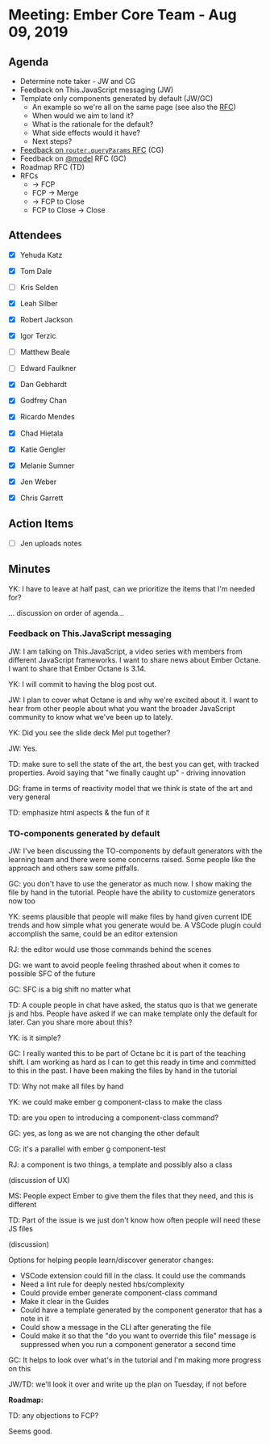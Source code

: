 # Meeting: Ember Core Team - Aug 09, 2019 

## Agenda

- Determine note taker - JW and CG
- Feedback on This.JavaScript messaging (JW)
- Template only components generated by default (JW/GC)
    - An example so we're all on the same page (see also the [RFC](https://github.com/emberjs/rfcs/blob/master/text/0481-component-templates-co-location.md))
    - When would we aim to land it?
    - What is the rationale for the default?
    - What side effects would it have?
    - Next steps?
- [Feedback on `router.queryParams` RFC](https://github.com/emberjs/rfcs/pull/380) (CG)
- Feedback on [@model](https://github.com/emberjs/rfcs/pull/523) RFC (GC)
- Roadmap RFC (TD)
- RFCs
    - → FCP
    - FCP → Merge
    - → FCP to Close
    - FCP to Close → Close

## Attendees

- [x]  Yehuda Katz
- [x]  Tom Dale
- [ ]  Kris Selden
- [x]  Leah Silber
- [x]  Robert Jackson
- [x]  Igor Terzic
- [ ]  Matthew Beale
- [ ]  Edward Faulkner

- [x]  Dan Gebhardt
- [x]  Godfrey Chan
- [x]  Ricardo Mendes
- [x]  Chad Hietala
- [x]  Katie Gengler
- [x]  Melanie Sumner
- [x]  Jen Weber
- [x]  Chris Garrett

## Action Items

- [ ]  Jen uploads notes

## Minutes

YK: I have to leave at half past, can we prioritize the items that I'm needed for?

... discussion on order of agenda...

### Feedback on This.JavaScript messaging

JW: I am talking on This.JavaScript, a video series with members from different JavaScript frameworks. I want to share news about Ember Octane. I want to share that Ember Octane is 3.14. 

YK: I will commit to having the blog post out.

JW: I plan to cover what Octane is and why we're excited about it. I want to hear from other people about what you want the broader JavaScript community to know what we've been up to lately.

YK: Did you see the slide deck Mel put together?

JW: Yes.

TD: make sure to sell the state of the art, the best you can get, with tracked properties. Avoid saying that "we finally caught up" - driving innovation

DG: frame in terms of reactivity model that we think is state of the art and very general

TD: emphasize html aspects & the fun of it

### TO-components generated by default

JW: I've been discussing the TO-components by default generators with the learning team and there were some concerns raised. Some people like the approach and others saw some pitfalls.

GC: you don't have to use the generator as much now. I show making the file by hand in the tutorial. People have the ability to customize generators now too

YK: seems plausible that people will make files by hand given current IDE trends and how simple what you generate would be. A VSCode plugin could accomplish the same, could be an editor extension

RJ: the editor would use those commands behind the scenes

DG: we want to avoid people feeling thrashed about when it comes to possible SFC of the future

GC: SFC is a big shift no matter what

TD: A couple people in chat have asked, the status quo is that we generate js and hbs. People have asked if we can make template only the default for later. Can you share more about this?

YK: is it simple?

GC: I really wanted this to be part of Octane bc it is part of the teaching shift. I am working as hard as I can to get this ready in time and committed to this in the past. I have been making the files by hand in the tutorial

TD: Why not make all files by hand

YK: we could make ember g component-class to make the class

TD: are you open to introducing a component-class command?

GC: yes, as long as we are not changing the other default

CG: it's a parallel with ember g component-test

RJ: a component is two things, a template and possibly also a class

(discussion of UX)

MS: People expect Ember to give them the files that they need, and this is different

TD: Part of the issue is we just don't know how often people will need these JS files

(discussion)

Options for helping people learn/discover generator changes:

- VSCode extension could fill in the class. It could use the commands
- Need a lint rule for deeply nested hbs/complexity
- Could provide ember generate component-class command
- Make it clear in the Guides
- Could have a template generated by the component generator that has a note in it
- Could show a message in the CLI after generating the file
- Could make it so that the "do you want to override this file" message is suppressed when you run a component generator a second time

GC: It helps to look over what's in the tutorial and I'm making more progress on this

JW/TD: we'll look it over and write up the plan on Tuesday, if not before

**Roadmap:**

TD: any objections to FCP?

Seems good.
